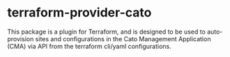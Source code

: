 # terraform-provider-cato
This package is a plugin for Terraform, and is designed to be used to auto-provision sites and configurations in the Cato Management Application (CMA) via API from the terraform cli/yaml configurations. 
